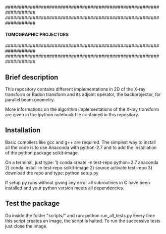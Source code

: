 ###################################################################
###################################################################
####                                                           ####
####                   TOMOGRAPHIC PROJECTORS                  ####
####                                                           ####
###################################################################
###################################################################



##  Brief description
This repository contains different implementations in 2D of the X-ray transform or Radon
transform and its adjoint operator, the backprojector, for parallel beam geometry. 

More informations on the algorithm implementations of the X-ray transform are given in 
the ipython notebook file contained in this repository.



##  Installation
Basic compilers like gcc and g++ are required.
The simplest way to install all the code is to use Anaconda with python-2.7 and to 
add the installation of the python package scikit-image.

On a terminal, just type:
	1) conda create -n test-repo python=2.7 anaconda
	2) conda install -n test-repo scikit-image
	2) source activate test-repo
	3) download the repo and type: python setup.py

If setup.py runs without giving any error all subroutines in C have been installed and
your python version meets all dependencies.



##  Test the package
Go inside the folder "scripts/" and run: python run_all_tests.py
Every time this script creates an image, the script is halted. To run the successive tests
just close the image.

